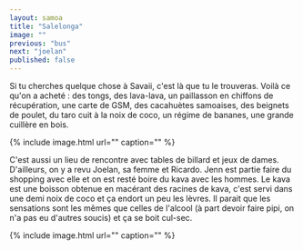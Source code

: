 ```yaml
---
layout: samoa
title: "Salelonga"
image: ""
previous: "bus"
next: "joelan"
published: false
---
```


Si tu cherches quelque chose à Savaii, c'est là que tu le trouveras. Voilà ce qu'on a acheté : des tongs, des lava-lava, un paillasson en chiffons de récupération, une carte de GSM, des cacahuètes samoaises, des beignets de poulet, du taro cuit à la noix de coco, un régime de bananes, une grande cuillère en bois.

{% include image.html url="" caption="" %}

C'est aussi un lieu de rencontre avec tables de billard et jeux de dames. D'ailleurs, on y a revu Joelan, sa femme et Ricardo. Jenn est partie faire du shopping avec elle et on est resté boire du kava avec les hommes. Le kava est une boisson obtenue en macérant des racines de kava, c'est servi dans une demi noix de coco et ça endort un peu les lèvres. Il parait que les sensations sont les mêmes que celles de l'alcool (à part devoir faire pipi, on n'a pas eu d'autres soucis) et ça se boit cul-sec. 

{% include image.html url="" caption="" %}